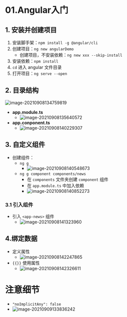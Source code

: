 # 01.Angular入门

## 1. 安装并创建项目

1. 安装脚手架：`npm install -g @angular/cli`
2. 创建项目：`ng new angularDemo`
   - 创建项目，不安装依赖：`ng new xxx --skip-install`
3. 安装依赖：`npm install`
4. `cd` 进入 angular 文件目录
5. 打开项目：`ng serve --open`



## 2. 目录结构

![image-20210908134759819](https://raw.githubusercontent.com/TWDH/Leetcode-From-Zero/pictures/img/image-20210908134759819.png)

- **app.module.ts**
  - ![image-20210908135640572](https://raw.githubusercontent.com/TWDH/Leetcode-From-Zero/pictures/img/image-20210908135640572.png)
- **app.conponent.ts**
  - ![image-20210908140229307](https://raw.githubusercontent.com/TWDH/Leetcode-From-Zero/pictures/img/image-20210908140229307.png)

## 3. 自定义组件

- 创建组件：
  - `ng g`
    - ![image-20210908140548673](https://raw.githubusercontent.com/TWDH/Leetcode-From-Zero/pictures/img/image-20210908140548673.png)
  - `ng g component components/news`
    - 在 `components` 文件夹创建 `component` 组件
    - 在 `app.module.ts` 中加入依赖
    - ![image-20210908140852273](https://raw.githubusercontent.com/TWDH/Leetcode-From-Zero/pictures/img/image-20210908140852273.png)

### 3.1 引入组件

- 引入 `<app-news>` 组件
  - ![image-20210908141323960](https://raw.githubusercontent.com/TWDH/Leetcode-From-Zero/pictures/img/image-20210908141323960.png)

## 4.绑定数据

- 定义属性
  - ![image-20210908142247865](https://raw.githubusercontent.com/TWDH/Leetcode-From-Zero/pictures/img/image-20210908142247865.png)
- `{{}}` 使用属性
  - ![image-20210908142326611](https://raw.githubusercontent.com/TWDH/Leetcode-From-Zero/pictures/img/image-20210908142326611.png)





# 注意细节

- `"noImplicitAny": false`
- ![image-20210909133836242](https://raw.githubusercontent.com/TWDH/Leetcode-From-Zero/pictures/img/image-20210909133836242.png)

































